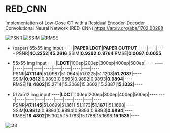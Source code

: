 # RED_CNN
Implementation of Low-Dose CT with a Residual Encoder-Decoder Convolutional Neural Network (RED-CNN)
https://arxiv.org/abs/1702.00288  
  
![PSNR](https://github.com/SSinyu/RED_CNN/blob/master/img/PSNR_comp.PNG)
![SSIM](https://github.com/SSinyu/RED_CNN/blob/master/img/SSIM_comp.PNG)
![RMSE](https://github.com/SSinyu/RED_CNN/blob/master/img/RMSE_comp.PNG)
  
* (paper) 55x55 img input
----|**PAPER LDCT**|**PAPER OUTPUT**
----|----|----
PSNR|**40.2252**|**45.2616**
SSIM|**0.9292**|**0.9764**
RMSE|**0.0097**|**0.0055**

* 55x55 img input
----|**LDCT**|100ep|200ep|300ep|400ep|500ep|----
----|----|----|----|----|----|----|----|----|----
PSNR|**47.1145**|51.0987|51.0645|51.0225|51.1208|**51.2087**|----
SSIM|**0.9812**|0.9893|0.9893|0.9892|0.9893|**0.9894**|----
RMSE|**18.4802**|15.2714|15.3068|15.3602|15.2387|**15.1332**|----

* 512x512 img input
----|**LDCT**|100ep|200ep|300ep|400ep|500ep|----
----|----|----|----|----|----|----|----|----|----
PSNR|**47.1145**|51.0699|51.1611|51.1173|**51.1671**|51.1668|----
SSIM|**0.9812**|0.9893|0.9894|0.9893|0.9893|**0.9894**|----
RMSE|**18.4802**|15.3025|15.1783|15.1788|15.1698|**15.1535**|----
  
![ct3](https://github.com/SSinyu/RED_CNN/blob/master/img/mayo-full.PNG)
